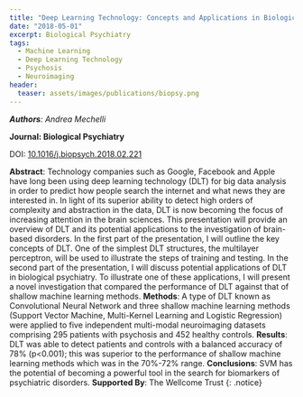 ```yaml
---
title: "Deep Learning Technology: Concepts and Applications in Biological Psychiatry"
date: "2018-05-01"
excerpt: Biological Psychiatry
tags:
  - Machine Learning
  - Deep Learning Technology
  - Psychosis
  - Neuroimaging
header:
  teaser: assets/images/publications/biopsy.png
---
```


*__Authors__: Andrea Mechelli*

**Journal: Biological Psychiatry**

DOI: [10.1016/j.biopsych.2018.02.221](https://doi.org/10.1016/j.biopsych.2018.02.221)  

**Abstract**:  Technology companies such as Google, Facebook and Apple have long been using deep learning technology (DLT) for big data analysis in order to predict how people search the internet and what news they are interested in. In light of its superior ability to detect high orders of complexity and abstraction in the data, DLT is now becoming the focus of increasing attention in the brain sciences. This presentation will provide an overview of DLT and its potential applications to the investigation of brain-based disorders. In the first part of the presentation, I will outline the key concepts of DLT. One of the simplest DLT structures, the multilayer perceptron, will be used to illustrate the steps of training and testing. In the second part of the presentation, I will discuss potential applications of DLT in biological psychiatry. To illustrate one of these applications, I will present a novel investigation that compared the performance of DLT against that of shallow machine learning methods. **Methods**: A type of DLT known as Convolutional Neural Network and three shallow machine learning methods (Support Vector Machine, Multi-Kernel Learning and Logistic Regression) were applied to five independent multi-modal neuroimaging datasets comprising 295 patients with psychosis and 452 healthy controls. **Results**: DLT was able to detect patients and controls with a balanced accuracy of 78% (p<0.001); this was superior to the performance of shallow machine learning methods which was in the 70%-72% range. **Conclusions**: SVM has the potential of becoming a powerful tool in the search for biomarkers of psychiatric disorders. **Supported By**: The Wellcome Trust
{: .notice}
